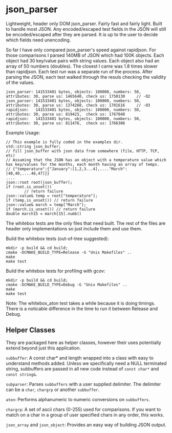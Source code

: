 <!------------------------------------------------------------------------------
# Copyright (C) 2015 Verizon.  All Rights Reserved.
# All Rights Reserved
#
#   Author: Donnevan "Scott" yeager
#   Date:   02/03/2015
#
#   Licensed under the Apache License, Version 2.0 (the "License");
#   you may not use this file except in compliance with the License.
#   You may obtain a copy of the License at
#
#       http://www.apache.org/licenses/LICENSE-2.0
#
#   Unless required by applicable law or agreed to in writing, software
#   distributed under the License is distributed on an "AS IS" BASIS,
#   WITHOUT WARRANTIES OR CONDITIONS OF ANY KIND, either express or implied.
#   See the License for the specific language governing permissions and
#   limitations under the License.
#
------------------------------------------------------------------------------>

json_parser
===========

Lightweight, header only DOM json_parser. Fairly fast and fairly light. Built to handle most JSON. Any encoded/escaped test fields in the JSON will still be encoded/escaped after they are parsed. It is up to the user to decide which fields need unencoding.

So far I have only compared json_parser's speed against rapidjson. For those comparisons I parsed 140MB of JSON which had 100K objects. Each object had 30 key/value pairs with string values. Each object also had an array of 50 numbers (doubles). The closest I came was 1.8 times slower than rapidjson. Each test run was a separate run of the process. After parsing the JSON, each test walked through the resuls checking the validity of the values.

    json_parser: 141533401 bytes, objects: 100000, numbers: 50, attributes: 30, parse us: 1465640, check us: 1750130     // -O2
    json_parser: 141533401 bytes, objects: 100000, numbers: 50, attributes: 30, parse us: 1374260, check us: 1701616     // -O3
    rapidjson:   141533401 bytes, objects: 100000, numbers: 50, attributes: 30, parse us: 819425,  check us: 1767048
    rapidjson:   141533401 bytes, objects: 100000, numbers: 50, attributes: 30, parse us: 811476,  check us: 1766306 

Example Usage: 

    // This example is fully coded in the examples dir.
    std::string json_buffer;
    // fill json_buffer with json data from somewhere (file, HTTP, TCP, etc)
    // Assuming that the JSON has an object with a temperature value which has key/values for the months, each month having an array of temps.
    // {"temperature":{"January":[1,2,3...4],...."March":[40,40,....46,47]}}
    ....
    json::root root(json_buffer);
    if (root.is_unset())
            // return failure
    json::value& temp = root["temperature"];
    if (temp.is_unset()) // return failure
    json::value& march = temp["March"];
    if (march.is_unset()) // return failure
    double march15 = march[15].numb()
    
The whitebox tests are the only files that need built. The rest of the files are header only implementations so just include them and use them.

Build the whitebox tests (out-of-tree suggested):

    mkdir -p build && cd build;
    cmake -DCMAKE_BUILD_TYPE=Release -G "Unix Makefiles" ..
    make
    make test

Build the whitebox tests for profiling with gcov:

    mkdir -p build && cd build;
    cmake -DCMAKE_BUILD_TYPE=Debug -G "Unix Makefiles" ..
    make
    make test

Note: The whitebox_aton test takes a while because it is doing timings. There is a noticable difference in the time to run it between Release and Debug.


Helper Classes
--------------

They are packaged here as helper classes, however their uses potentially extend beyond just this application.

`subbuffer`: A const char* and length wrapped into a class with easy to understand methods added. Unless we specifically need a NULL terminated string, subbuffers are passed in all new code instead of `const char*` and `const string&`.

`subparser`: Parses `subbuffers` with a user supplied delimiter. The delimiter can be a `char`, `chargrp` or another `subbuffer`.

`aton`: Performs alphanumeric to numeric conversions on `subbuffers`.

`chargrp`: A set of ascii chars (0-255) used for comparisons. If you want to match on a char in a group of user specified chars in any order, this works.

`json_array` and `json_object`: Provides an easy way of building JSON output.
